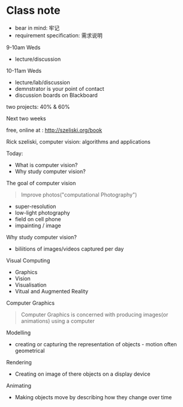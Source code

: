 # Class note

- bear in mind: 牢记
- requirement specification: 需求说明



9-10am Weds

- lecture/discussion

10-11am Weds

- lecture/lab/discussion
- demnstrator is your point of contact
- discussion boards on Blackboard

two projects: 40% & 60%

Next two weeks



free, online at : http://szeliski.org/book

Rick szeliski, computer vision: algorithms and applications



Today:

- What is computer vision?
- Why study computer vision?



The goal of computer vision

> Improve photos("computational Photography")

- super-resolution
- low-light photography
- field on cell phone
- impainting / image



Why study computer vision?

- biliitions of images/videos captured per day



Visual Computing

- Graphics
- Vision
- Visualisation
- Vitual and Augmented Reality



Computer Graphics

> Computer Graphics is concerned with producing images(or animations) using a computer

Modelling

-  creating or capturing the representation of objects - motion often geometrical

Rendering

- Creating on image of there objects on a display device

Animating

- Making objects move by describing how they change over time

